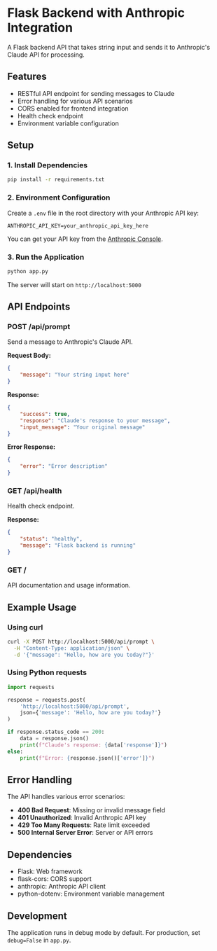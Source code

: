 # Flask Backend with Anthropic Integration

A Flask backend API that takes string input and sends it to Anthropic's Claude API for processing.

## Features

- RESTful API endpoint for sending messages to Claude
- Error handling for various API scenarios
- CORS enabled for frontend integration
- Health check endpoint
- Environment variable configuration

## Setup

### 1. Install Dependencies

```bash
pip install -r requirements.txt
```

### 2. Environment Configuration

Create a `.env` file in the root directory with your Anthropic API key:

```env
ANTHROPIC_API_KEY=your_anthropic_api_key_here
```

You can get your API key from the [Anthropic Console](https://console.anthropic.com/).

### 3. Run the Application

```bash
python app.py
```

The server will start on `http://localhost:5000`

## API Endpoints

### POST /api/prompt

Send a message to Anthropic's Claude API.

**Request Body:**
```json
{
    "message": "Your string input here"
}
```

**Response:**
```json
{
    "success": true,
    "response": "Claude's response to your message",
    "input_message": "Your original message"
}
```

**Error Response:**
```json
{
    "error": "Error description"
}
```

### GET /api/health

Health check endpoint.

**Response:**
```json
{
    "status": "healthy",
    "message": "Flask backend is running"
}
```

### GET /

API documentation and usage information.

## Example Usage

### Using curl

```bash
curl -X POST http://localhost:5000/api/prompt \
  -H "Content-Type: application/json" \
  -d '{"message": "Hello, how are you today?"}'
```

### Using Python requests

```python
import requests

response = requests.post(
    'http://localhost:5000/api/prompt',
    json={'message': 'Hello, how are you today?'}
)

if response.status_code == 200:
    data = response.json()
    print(f"Claude's response: {data['response']}")
else:
    print(f"Error: {response.json()['error']}")
```

## Error Handling

The API handles various error scenarios:

- **400 Bad Request**: Missing or invalid message field
- **401 Unauthorized**: Invalid Anthropic API key
- **429 Too Many Requests**: Rate limit exceeded
- **500 Internal Server Error**: Server or API errors

## Dependencies

- Flask: Web framework
- flask-cors: CORS support
- anthropic: Anthropic API client
- python-dotenv: Environment variable management

## Development

The application runs in debug mode by default. For production, set `debug=False` in `app.py`. 
